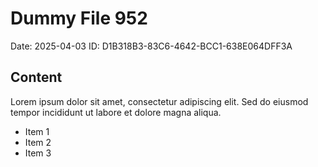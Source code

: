 # Dummy File 952

Date: 2025-04-03
ID: D1B318B3-83C6-4642-BCC1-638E064DFF3A

## Content

Lorem ipsum dolor sit amet, consectetur adipiscing elit.
Sed do eiusmod tempor incididunt ut labore et dolore magna aliqua.

* Item 1
* Item 2
* Item 3

